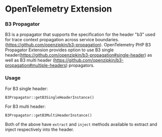 # OpenTelemetry Extension
### B3 Propagator

B3 is a propagator that supports the specification for the header "b3" used for trace context propagation across
service boundaries.(https://github.com/openzipkin/b3-propagation). OpenTelemetry PHP B3 Propagator Extension provides
option to use B3 single header(https://github.com/openzipkin/b3-propagation#single-header) as well as B3 multi header
(https://github.com/openzipkin/b3-propagation#multiple-headers) propagators.

### Usage
For B3 single header:
```text
B3Propagator::getB3SingleHeaderInstance()
```

For B3 multi header:
```text
B3Propagator::getB3MultiHeaderInstance()
```

Both of the above have `extract` and `inject` methods available to extract and inject respectively into the
header.  